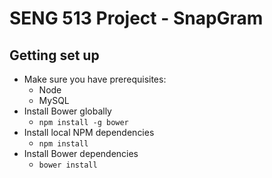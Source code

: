 SENG 513 Project - SnapGram
=======

Getting set up
---
* Make sure you have prerequisites:
  * Node
  * MySQL
* Install Bower globally
  * `npm install -g bower`
* Install local NPM dependencies
  * `npm install`
* Install Bower dependencies
  * `bower install`
